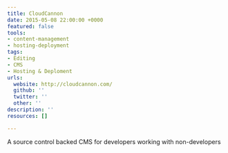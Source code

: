 ```yaml
---
title: CloudCannon
date: 2015-05-08 22:00:00 +0000
featured: false
tools:
- content-management
- hosting-deployment
tags:
- Editing
- CMS
- Hosting & Deploment
urls:
  website: http://cloudcannon.com/
  github: ''
  twitter: ''
  other: ''
description: ''
resources: []

---
```

A source control backed CMS for developers working with non-developers

